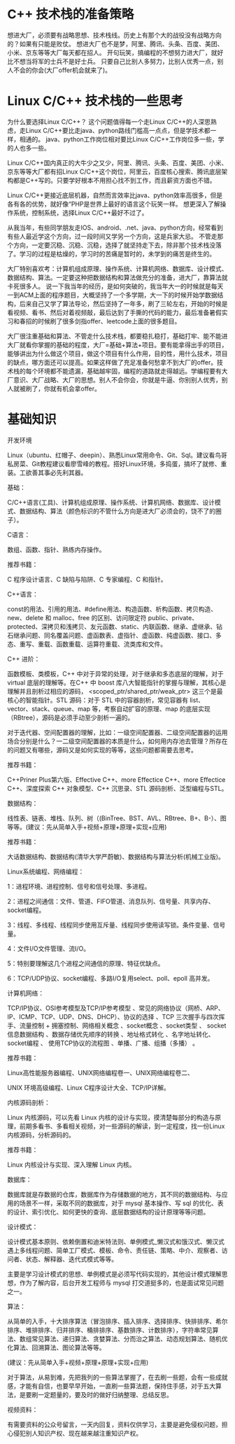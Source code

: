 # C++ 技术栈的准备策略

想进大厂，必须要有战略思想、技术栈线。历史上有那个大的战役没有战略方向的？如果有只能是败仗。
想进大厂也不是梦，阿里、腾讯、头条、百度、美团、小米、京东等等大厂每天都在招人。
开句玩笑，搞编程的不想努力进大厂，就好比不想当将军的士兵不是好士兵。
只要自己比别人多努力，比别人优秀一点，别人不会的你会(大厂offer机会就来了)。

# Linux C/C++ 技术栈的一些思考

为什么要选择Linux C/C++？
这个问题值得每一个走Linux C/C++的人深思熟虑，走Linux C/C++要比走java、python路线门槛高一点点，但是学技术都一样，相通的。
java、python工作岗位相对要比Linux C/C++工作岗位多一些，学的人也多一些。

Linux C/C++国内真正的大牛少之又少，阿里、腾讯、头条、百度、美团、小米、京东等等大厂都有招Linux C/C++这个岗位，阿里云，百度核心搜索、腾讯底层架构都是C++写的。只要学好根本不用担心找不到工作，而且薪资方面也不错。

Linux C/C++更接近底层机器，自然而言效率比java、python效率高很多，但是各有各的优势，就好像“PHP是世界上最好的语言这个玩笑一样。
想更深入了解操作系统，控制系统，选择Linux C/C++最好不过了。

从我当年，有些同学朋友走IOS、android、.net、java、python方向，经常看到有些人最近学这个方向，过一段时间又学另一个方向，这是兵家大忌。
不管走那个方向，一定要沉稳、沉稳、沉稳，选择了就坚持走下去，除非那个技术栈没落了。学习的过程是枯燥的，学习时的苦痛是暂时的，未学到的痛苦是终生的。

大厂特别喜欢考：计算机组成原理、操作系统、计算机网络、数据库、设计模式、数据结构、算法。一定要这种把数据结构和算法做充分的准备，进大厂，靠算法就卡死很多人。
说一下我当年的经历，是如何突破的，我当年大一的时候就是每天一到ACM上面的程序题目，大概坚持了一个多学期，大一下的时候开始学数据结构，后来自己又学了算法导论，然后坚持了一年多，刷了三轮左右，开始的时候是看视频、看书、然后对着视频敲，最后达到了手撕的代码的能力，最后准备暑假实习和春招的时候刷了很多剑指offer、leetcode上面的很多题目。

大厂很注重基础和算法、不管走什么技术栈，都要稳扎稳打，基础打牢、能不能进大厂就看你掌握的基础的程度，大厂=基础+算法+项目。要有能拿得出手的项目，能够讲出为什么做这个项目，做这个项目有什么作用，目的性，用什么技术，项目的缺点，哪方面还可以提高。如果这样做了充足准备何愁拿不到大厂的offer。技术栈的每个环境都不能遗漏，基础越牢固，编程的道路就走得越远。学编程要有大厂意识、大厂战略、大厂的思想。别人不会你会，你就是牛逼、你别别人优秀，别人就被刷了，你就有机会拿offer。

# 基础知识
开发环境

Linux（ubuntu、红帽子、deepin）、熟悉Linux常用命令、Git、Sql。建议看鸟哥私房菜、Git教程建议看廖雪峰的教程。搭好Linux环境，多捣蛋，搞坏了就修、重装。工欲善其事必先利其器。



基础：

C/C++语言(工具)、计算机组成原理、操作系统、计算机网络、数据库、设计模式、数据结构、算法（颜色标识的不管什么方向是进大厂必须会的，饶不了的圈子）。



C语言：

数组、函数、指针、熟练内存操作。



推荐书籍：

C 程序设计语言、C 缺陷与陷阱、C 专家编程、C 和指针。



C++语言：

const的用法、引用的用法、#define用法、构造函数、析构函数、拷贝构造、new、delete 和 malloc、free 的区别、访问限定符 public、private、protected、深拷贝和浅拷贝、友元函数、static、内联函数、继承、虚继承、钻石继承问题、同名覆盖问题、虚函数表、虚指针、虚函数、纯虚函数、接口、多态、重写、重载、函数重载、运算符重载、流类库和文件。



C++ 进阶：

函数模板、类模板，C++ 中对于异常的处理，对于继承和多态底层的理解，对于 virtual 底层的理解等。在C++ 中 boost 库八大智能指针的掌握与理解，其核心是理解并且剖析过相应的源码， <scoped_ptr/shared_ptr/weak_ptr> 这三个是最核心的智能指针。STL 源码：对于 STL 中的容器剖析，常见容器有 list、vector、stack、queue、map 等，考察自动扩容的原理、map 的底层实现（RBtree），源码是必须手动至少剖析一遍的。



对于迭代器、空间配置器的理解，比如：一级空间配置器、二级空间配置器的运用场合分别是什么？一二级空间配置器的本质是什么，如何用内存池去管理？所存在的问题又有哪些，源码又是如何实现的等等，这些问题都需要去思考。



推荐书籍：

C++Priner Plus第六版、Effective C++、more Effectice C++、more Effectice C++、深度探索 C++ 对象模型、C++ 沉思录、STL 源码剖析、泛型编程与STL。



数据结构：

线性表、链表、堆栈、队列、树（(BinTree、BST、AVL、RBtree、B+、B-）、图等等。(建议：先从简单入手+视频+原理+原理+实现+应用)



推荐书籍：

大话数据结构、数据结构(清华大学严蔚敏)、数据结构与算法分析(机械工业版)。


Linux系统编程、网络编程：

1：进程环境、进程控制、信号和信号处理、多进程。

2：进程之间通信：文件、管道、FIFO管道、消息队列、信号量、共享内存、socket编程。

3：线程、多线程、线程同步使用互斥量、线程同步使用读写锁。条件变量、信号量。

4：文件I/O文件管理、流I/O。

5：特别要理解这几个进程之间通信的原理、特征优缺点。

6：TCP/UDP协议、socket编程、多路I/O复用select、poll、epoll 高并发。



计算机网络：

TCP/IP协议、OSI参考模型及TCP/IP参考模型 、常见的网络协议（网桥、ARP、IP、ICMP、TCP、UDP、DNS、DHCP）、协议的选择 、TCP 三次握手与四次挥手、流量控制 + 拥塞控制、网络相关概念 、socket概念 、socket类型 、 socket信息数据结构 、数据存储优先顺序的转换 、地址格式转化 、名字地址转化、socket编程 、 使用TCP协议的流程图 、单播、广播、组播（多播） 。



推荐书籍：

Linux高性能服务器编程、UNIX网络编程卷一、UNIX网络编程卷二、

UNIX 环境高级编程、Linux C程序设计大全、TCP/IP详解。



内核源码剖析：

Linux 内核源码，可以先看 Linux 内核的设计与实现，摸清楚每部分的构造与原理，前期多看书、多看相关视频，对一些源码的解读，到一定程度，找一份Linux 内核源码，分析源码的。



推荐书籍：

Linux 内核设计与实现、深入理解 Linux 内核。



数据库：

数据库就是存数据的仓库，数据库作为存储数据的地方，其不同的数据结构、与应用的场景不一样，采取不同的数据库，对于 mysql 基本操作、写 sql 的优化、表的设计、索引优化、如何更快的查询、底层数据结构的设计原理等等问题。



设计模式：

设计模式基本原则、依赖倒置和迪米特法则、单例模式_懒汉式和饿汉式、懒汉式遇上多线程问题、简单工厂模式、模板、命令、责任链、策略、中介、观察者、访问者、状态、解释器、迭代式模式等等。



主要是学习设计模式的思想、单例模式是必须写代码实现的，其他设计模式理解思想，作为了解内容，后台开发工程师与 mysql 打交道挺多的，也是面试常见问题之一。



算法：

从简单的入手，十大排序算法（冒泡排序、插入排序、选择排序、快排排序、希尔排序、堆排排序、归并排序、桶排排序、基数排序、计数排序），字符串常见算法、数组常见算法、递归算法、贪婪算法、分而治之算法、动态规划算法、随机优化算法、回溯算法、图论算法等等。

(建议：先从简单入手+视频+原理+原理+实现+应用)



对于算法，从易到难，先把我列的一些算法掌握了，在去刷一些题，会有一些成就感，才能有自信，也要早早开始，一直刷一些算法题，保持住手感，对于五大算法，是要刷一定题量的，要及时的做好归纳整理、总结反思。





视频资料：

有需要资料的公众号留言，一天内回复，资料仅供学习，主要是避免侵权问题，担心侵犯别人知识产权、现在越来越注重知识产权。